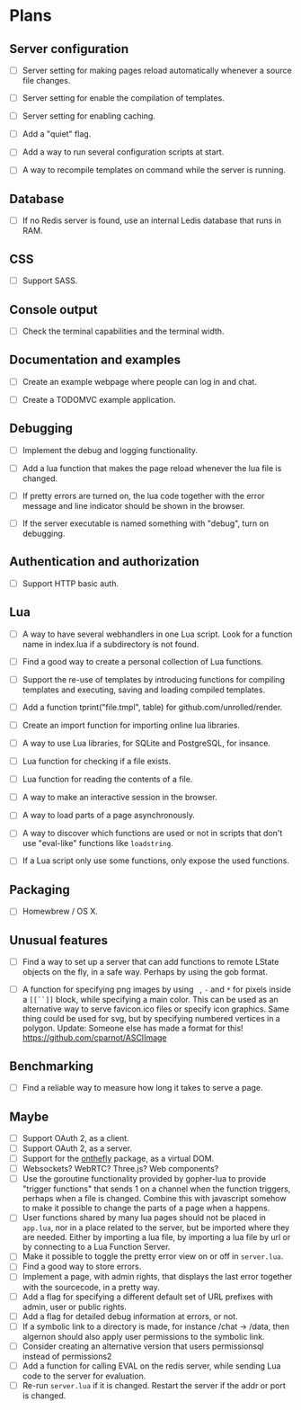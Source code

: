 # Plans


Server configuration
--------------------

- [ ] Server setting for making pages reload automatically whenever a source file changes.
- [ ] Server setting for enable the compilation of templates.
- [ ] Server setting for enabling caching.
- [ ] Add a "quiet" flag.
- [ ] Add a way to run several configuration scripts at start.
- [ ] A way to recompile templates on command while the server is running.


Database
--------

- [ ] If no Redis server is found, use an internal Ledis database that runs in RAM.


CSS
---

- [ ] Support SASS.


Console output
--------------

- [ ] Check the terminal capabilities and the terminal width.


Documentation and examples
--------------------------

- [ ] Create an example webpage where people can log in and chat.
- [ ] Create a TODOMVC example application.


Debugging
---------

- [ ] Implement the debug and logging functionality.
- [ ] Add a lua function that makes the page reload whenever the lua file is changed.
- [ ] If pretty errors are turned on, the lua code together with the error message and line indicator should be shown in the browser.
- [ ] If the server executable is named something with "debug", turn on debugging.


Authentication and authorization
--------------------------------

- [ ] Support HTTP basic auth.


Lua
---

- [ ] A way to have several webhandlers in one Lua script. Look for a function name in index.lua if a subdirectory is not found.
- [ ] Find a good way to create a personal collection of Lua functions.
- [ ] Support the re-use of templates by introducing functions for compiling templates and executing, saving and loading compiled templates.
- [ ] Add a function tprint("file.tmpl", table) for github.com/unrolled/render.
- [ ] Create an import function for importing online lua libraries.
- [ ] A way to use Lua libraries, for SQLite and PostgreSQL, for insance.
- [ ] Lua function for checking if a file exists.
- [ ] Lua function for reading the contents of a file.
- [ ] A way to make an interactive session in the browser.
- [ ] A way to load parts of a page asynchronously.
- [ ] A way to discover which functions are used or not in scripts that don't use "eval-like" functions like `loadstring`.
- [ ] If a Lua script only use some functions, only expose the used functions.


Packaging
---------

- [ ] Homewbrew / OS X.


Unusual features
----------------

- [ ] Find a way to set up a server that can add functions to remote LState objects on the fly, in a safe way. Perhaps by using the gob format.
- [ ] A function for specifying png images by using ` `, `-` and `*` for pixels inside a `[[``]]` block, while specifying a main color. This can be used as an alternative way to serve favicon.ico files or specify icon graphics. Same thing could be used for svg, but by specifying numbered vertices in a polygon. Update: Someone else has made a format for this! https://github.com/cparnot/ASCIImage


Benchmarking
------------

- [ ] Find a reliable way to measure how long it takes to serve a page.


Maybe
-----

- [ ] Support OAuth 2, as a client.
- [ ] Support OAuth 2, as a server.
- [ ] Support for the [onthefly](https://github.com/xyproto/onthefly) package, as a virtual DOM.
- [ ] Websockets? WebRTC? Three.js? Web components?
- [ ] Use the goroutine functionality provided by gopher-lua to provide "trigger functions" that sends 1 on a channel when the function triggers, perhaps when a file is changed. Combine this with javascript somehow to make it possible to change the parts of a page when a happens.
- [ ] User functions shared by many lua pages should not be placed in `app.lua`, nor in a place related to the server, but be imported where they are needed. Either by importing a lua file, by importing a lua file by url or by connecting to a Lua Function Server.
- [ ] Make it possible to toggle the pretty error view on or off in `server.lua`.
- [ ] Find a good way to store errors.
- [ ] Implement a page, with admin rights, that displays the last error together with the sourcecode, in a pretty way.
- [ ] Add a flag for specifying a different default set of URL prefixes with admin, user or public rights.
- [ ] Add a flag for detailed debug information at errors, or not.
- [ ] If a symbolic link to a directory is made, for instance /chat -> /data, then algernon should also apply user permissions to the symbolic link.
- [ ] Consider creating an alternative version that users permissionsql instead of permissions2
- [ ] Add a function for calling EVAL on the redis server, while sending Lua code to the server for evaluation.
- [ ] Re-run `server.lua` if it is changed. Restart the server if the addr or port is changed.
